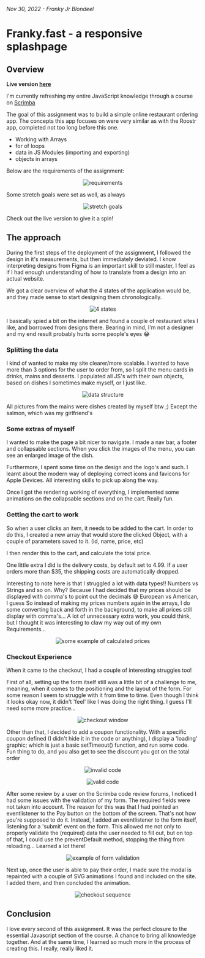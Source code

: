 *Nov 30, 2022 - Franky Jr Blondeel*


# Franky.fast - a responsive splashpage

## Overview

**Live version [here](https://frankitos.netlify.app/)**

I'm currently refreshing my entire JavaScript knowledge through a course on [Scrimba](https://scrimba.com/allcourses)

The goal of this assignment was to build a simple online restaurant ordering app. The concepts this app focuses on were very similar as with the Roostr app, completed not too long before this one.
* Working with Arrays
* for of loops
* data in JS Modules (importing and exporting)
* objects in arrays

Below are the requirements of the assignment:
<p align="center">
<img alt="requirements" src="https://github.com/MrFranksJr/MrFranksJr/blob/main/assets/frankitos/requirements.png">
</p>

Some stretch goals were set as well, as always
<p align="center">
<img alt="stretch goals" src="https://github.com/MrFranksJr/MrFranksJr/blob/main/assets/frankitos/stretch_goals.png">
</p>

Check out the live version to give it a spin!


## The approach

During the first steps of the deployment of the assignment, I followed the design in it's measurements, but then immediately deviated. I know interpreting designs from Figma is an important skill to still master, I feel as if I had enough understanding of how to translate from a design into an actual website.

We got a clear overview of what the 4 states of the application would be, and they made sense to start designing them chronologically.
<p align="center">
<img alt="4 states" src="https://github.com/MrFranksJr/MrFranksJr/blob/main/assets/frankitos/4differentstates.png">
</p>

I basically spied a bit on the internet and found a couple of restaurant sites I like, and borrowed from designs there.
Bearing in mind, I'm not a designer and my end result probably hurts some people's eyes 😂


### Splitting the data
I kind of wanted to make my site clearer/more scalable. I wanted to have more than 3 options for the user to order from, so I split the menu cards in drinks, mains and desserts. I populated all JS's with their own objects, based on dishes I sometimes make myself, or I just like. 
<p align="center">
<img alt="data structure" src="https://github.com/MrFranksJr/MrFranksJr/blob/main/assets/frankitos/datastructure.png">
</p>

All pictures from the mains were dishes created by myself btw ;) Except the salmon, which was my girlfriend's


### Some extras of myself
I wanted to make the page a bit nicer to navigate. I made a nav bar, a footer and collapsable sections.
When you click the images of the menu, you can see an enlarged image of the dish.

Furthermore, I spent some time on the design and the logo's and such. I learnt about the modern way of deploying correct icons and favicons for Apple Devices. All interesting skills to pick up along the way.

Once I got the rendering working of everything, I implemented some animations on the collapsable sections and on the cart. Really fun.


### Getting the cart to work
So when a user clicks an item, it needs to be added to the cart. In order to do this, I created a new array that would store the clicked Object, with a couple of parameters saved to it. (id, name, price, etc)

I then render this to the cart, and calculate the total price.

One little extra I did is the delivery costs, by default set to 4.99. If a user orders more than $35, the shipping costs are automatically dropped.

Interesting to note here is that I struggled a lot with data types!! Numbers vs Strings and so on. Why? Because I had decided that my prices should be displayed with comma's to point out the decimals 😅 European vs American, I guess
So instead of making my prices numbers again in the arrays, I do some converting back and forth in the background, to make all prices still display with comma's... A lot of unnecessary extra work, you could think, but I thought it was interesting to claw my way out of my own Requirements...
<p align="center">
<img alt="some example of calculated prices" src="https://github.com/MrFranksJr/MrFranksJr/blob/main/assets/frankitos/cart-prices.png">
</p>


### Checkout Experience
When it came to the checkout, I had a couple of interesting struggles too!

First of all, setting up the form itself still was a little bit of a challenge to me, meaning, when it comes to the positioning and the layout of the form. For some reason I seem to struggle with it from time to time. Even though I think it looks okay now, it didn't 'feel' like I was doing the right thing. I guess I'll need some more practice...
<p align="center">
<img alt="checkout window" src="https://github.com/MrFranksJr/MrFranksJr/blob/main/assets/frankitos/checkout.png">
</p>

Other than that, I decided to add a coupon functionality. With a specific coupon defined (I didn't hide it in the code or anything), I display a 'loading' graphic; which is just a basic setTimeout() function, and run some code. Fun thing to do, and you also get to see the discount you got on the total order
<p align="center">
<img alt="invalid code" src="https://github.com/MrFranksJr/MrFranksJr/blob/main/assets/frankitos/invalid.gif">
</p>
<p align="center">
<img alt="valid code" src="https://github.com/MrFranksJr/MrFranksJr/blob/main/assets/frankitos/valid.gif">
</p>

After some review by a user on the Scrimba code review forums, I noticed I had some issues with the validation of my form. The required fields were not taken into account. The reason for this was that I had pointed an eventlistener to the Pay button on the bottom of the screen.
That's not how you're supposed to do it. Instead, I added an eventlistener to the form itself, listening for a 'submit' event on the form. This allowed me not only to properly validate the (required) data the user needed to fill out, but on top of that, I could use the preventDefault method, stopping the thing from reloading... Learned a lot there!
<p align="center">
<img alt="example of form validation" src="https://github.com/MrFranksJr/MrFranksJr/blob/main/assets/frankitos/validation.png">
</p>

Next up, once the user is able to pay their order, I made sure the modal is repainted with a couple of SVG animations I found and included on the site. I added them, and then concluded the animation.
<p align="center">
<img alt="checkout sequence" src="https://github.com/MrFranksJr/MrFranksJr/blob/main/assets/frankitos/payorder.gif">
</p>


## Conclusion

I love every second of this assignment. It was the perfect closure to the essential Javascript section of the course. A chance to bring all knowledge together. And at the same time, I learned so much more in the process of creating this. I really, really liked it.